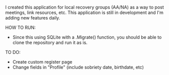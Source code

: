 I created this application for local recovery groups (AA/NA) as a way to post meetings, link resources, etc. This application is
still in development and I'm adding new features daily.

HOW TO RUN:
- Since this using SQLite with a .Migrate() function, you should be able to clone the repository and run it as is.


TO DO:
- Create custom register page
- Change fields in "Profile" (include sobriety date, birthdate, etc)